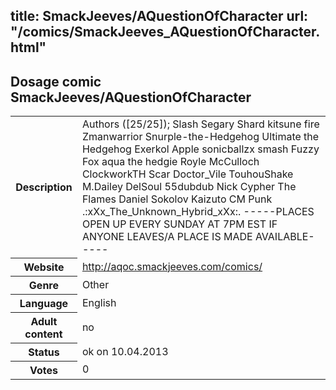 title: SmackJeeves/AQuestionOfCharacter
url: "/comics/SmackJeeves_AQuestionOfCharacter.html"
---
Dosage comic SmackJeeves/AQuestionOfCharacter
-----------------------------------------

<table class="comicinfo">
<tr>
<th>Description</th><td>Authors ([25/25]); Slash Segary Shard kitsune fire Zmanwarrior Snurple-the-Hedgehog Ultimate the Hedgehog Exerkol Apple sonicballzx smash Fuzzy Fox aqua the hedgie Royle McCulloch ClockworkTH Scar Doctor_Vile TouhouShake M.Dailey DelSoul 55dubdub Nick Cypher The Flames Daniel Sokolov Kaizuto CM Punk .:xXx_The_Unknown_Hybrid_xXx:. -----PLACES OPEN UP EVERY SUNDAY AT 7PM EST IF ANYONE LEAVES/A PLACE IS MADE AVAILABLE-----</td>
</tr>
<tr>
<th>Website</th><td><a href="http://aqoc.smackjeeves.com/comics/">http://aqoc.smackjeeves.com/comics/</a></td>
</tr>
<tr>
<th>Genre</th><td>Other</td>
</tr>
<tr>
<th>Language</th><td>English</td>
</tr>
<tr>
<th>Adult content</th><td>no</td>
</tr>
<tr>
<th>Status</th><td>ok on 10.04.2013</td>
</tr>
<tr>
<th>Votes</th><td>0</div></td>
</tr>
</table>
